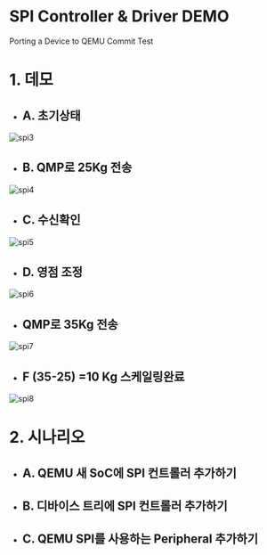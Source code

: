 # SPI Controller & Driver DEMO
Porting a Device to QEMU
Commit Test
# 1. 데모 
  - ## A. 초기상태
![spi3](https://github.com/user-attachments/assets/ebaf84a1-56a5-4612-a3c3-303b9746b08b)
  - ## B. QMP로 25Kg 전송
![spi4](https://github.com/user-attachments/assets/a99ff37e-5c47-471e-8db0-1488de0a2850)
  - ## C. 수신확인
![spi5](https://github.com/user-attachments/assets/d9b87662-f3cb-44ab-8750-fa3b9ae25692)
  - ## D. 영점 조정
![spi6](https://github.com/user-attachments/assets/6f665fd0-2cba-40b2-9bfa-a6261157bdfe)
  - ## QMP로 35Kg 전송
![spi7](https://github.com/user-attachments/assets/24891bbb-fc2b-4caa-b6be-edd3e187f6a2)
  - ## F (35-25) =10 Kg 스케일링완료
![spi8](https://github.com/user-attachments/assets/49c0a67d-47af-43ca-9125-0fa5733c62a9)






# 2. 시나리오

- ## A. QEMU 새 SoC에 SPI 컨트롤러 추가하기
- ## B. 디바이스 트리에 SPI 컨트롤러 추가하기
- ## C. QEMU SPI를 사용하는 Peripheral 추가하기 
